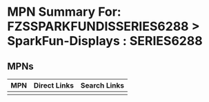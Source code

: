 



# MPN Summary For: FZSSPARKFUNDISSERIES6288 > SparkFun-Displays : SERIES6288

## MPNs
  

|MPN|Direct Links|Search Links|
| :--- | :--- | :--- |
||||

